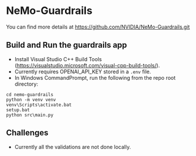 # NeMo-Guardrails
You can find more details at https://github.com/NVIDIA/NeMo-Guardrails.git

## Build and Run the guardrails app
- Install Visual Studio C++ Build Tools (https://visualstudio.microsoft.com/visual-cpp-build-tools/).
- Currently requires OPENAI_API_KEY stored in a `.env` file.
- In Windows CommandPrompt, run the following from the repo root directory:
```
cd nemo-guardrails
python -m venv venv
venv\Scripts\activate.bat
setup.bat
python src\main.py
```

## Challenges
- Currently all the validations are not done locally.